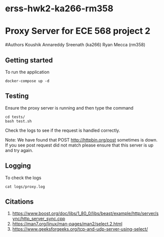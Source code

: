 # erss-hwk2-ka266-rm358

# Proxy Server for ECE 568 project 2 

#Authors 
Koushik Annareddy Sreenath (ka266)
Ryan Mecca (rm358)

## Getting started
To run the application 

```
docker-compose up -d
```

## Testing
Ensure the proxy server is running and then type the command
```
cd tests/
bash test.sh
```

Check the logs to see if the request is handled correctly.

Note: We have found that POST http://httpbin.org/post sometimes is down. If you see post request did not match please ensure that this server is up and try again.


## Logging
To check the logs

```
cat logs/proxy.log
```

## Citations
1) https://www.boost.org/doc/libs/1_80_0/libs/beast/example/http/server/sync/http_server_sync.cpp
2) https://man7.org/linux/man-pages/man2/select.2.html                  
3) https://www.geeksforgeeks.org/tcp-and-udp-server-using-select/    
  
